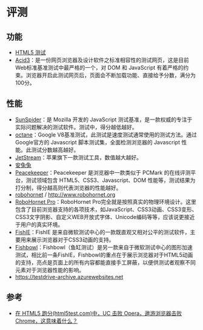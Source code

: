 # 评测

## 功能

- [HTML5 测试](http://html5test.com/)
- [Acid3](http://acid3.acidtests.org/)：是一份网页浏览器及设计软件之标准相容性的测试网页，这是目前Web标准基准测试中最严格的一个，对 DOM 和 JavaScript 有着严格的约束。浏览器开启此测试网页后，页面会不断加载功能、直接给予分数，满分为100分。

## 性能

- [SunSpider](https://webkit.org/perf/sunspider/sunspider.html)：是 Mozilla 开发的 JavaScript 测试基准，是一款权威的专注于实际问题解决的测试软件。测试中，得分越低越好。
- [octane](https://github.com/chromium/octane)：Google V8基准测试，此测试是速度测试通常使用的测试方法。通过Google官方的 Javascript 脚本测试集，全面检测浏览器的 Javascript 性能。此测试分数越高越好。
- [JetStream](https://browserbench.org/JetStream/)：苹果旗下一款测试工具，数值越大越好。
- [安兔兔](http://www.antutu.com/html5/)
- [Peacekeeper](https://benchmarks.ul.com/legacy-benchmarks/peacekeeper)：Peacekeeper 是浏览器中一款类似于 PCMark 的在线评测平台，测试领域包含 HTML5、CSS3、Javascript、DOM 性能等，测试结果为打分制，得分越高则代表浏览器的性能越好。
- [robohornet](https://github.com/robohornet/robohornet) / http://www.robohornet.org
- [RoboHornet Pro](https://testdrive-archive.azurewebsites.net/Performance/RoboHornetPro/Default.html)：RoboHornet Pro完全就是按照真实的物理环境设计。这里包含了目前浏览器支持的各项技术，如JavaScript、CSS3动画、CSS3变形、CSS3文字阴影、自定义WEB开放式字体、Unicode编码等等，应该说更接近于用户的真实环境。
- [FishIE](https://testdrive-archive.azurewebsites.net/Performance/FishIETank/Default.html)：FishIE 是来自微软测试中心的一款既直观又相对公平的测试软件，主要用来展示浏览器对于CSS3动画的支持。
- [Fishbowl](https://testdrive-archive.azurewebsites.net/performance/fishbowl/)：Fishbowl（鱼缸测试）是另一款来自于微软测试中心的图形加速测试，相比前一条FishIE，Fishbowl的重点在于展示浏览器对于HTML5动画的支持，亮点是页面上的所有内容都能直接手工屏蔽，以便供测试者观察不同元素对于浏览器性能的影响。
- https://testdrive-archive.azurewebsites.net

## 参考

- [在 HTML5 跑分(html5test.com)中，UC 击败 Opera，遨游浏览器击败Chrome，这意味着什么？](https://www.zhihu.com/question/20289666)
